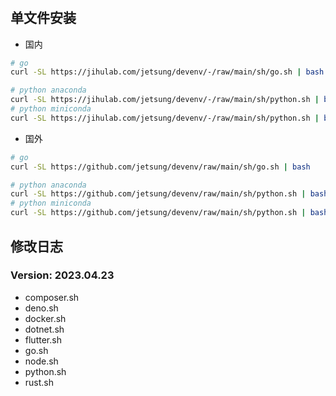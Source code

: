 #

## 单文件安装

- 国内

```bash
# go
curl -SL https://jihulab.com/jetsung/devenv/-/raw/main/sh/go.sh | bash

# python anaconda
curl -SL https://jihulab.com/jetsung/devenv/-/raw/main/sh/python.sh | bash
# python miniconda
curl -SL https://jihulab.com/jetsung/devenv/-/raw/main/sh/python.sh | bash -s -- mini
```

- 国外

```bash
# go
curl -SL https://github.com/jetsung/devenv/raw/main/sh/go.sh | bash

# python anaconda
curl -SL https://github.com/jetsung/devenv/raw/main/sh/python.sh | bash
# python miniconda
curl -SL https://github.com/jetsung/devenv/raw/main/sh/python.sh | bash -s -- mini
```

## 修改日志

### Version: 2023.04.23

- composer.sh
- deno.sh
- docker.sh
- dotnet.sh
- flutter.sh
- go.sh
- node.sh
- python.sh
- rust.sh
